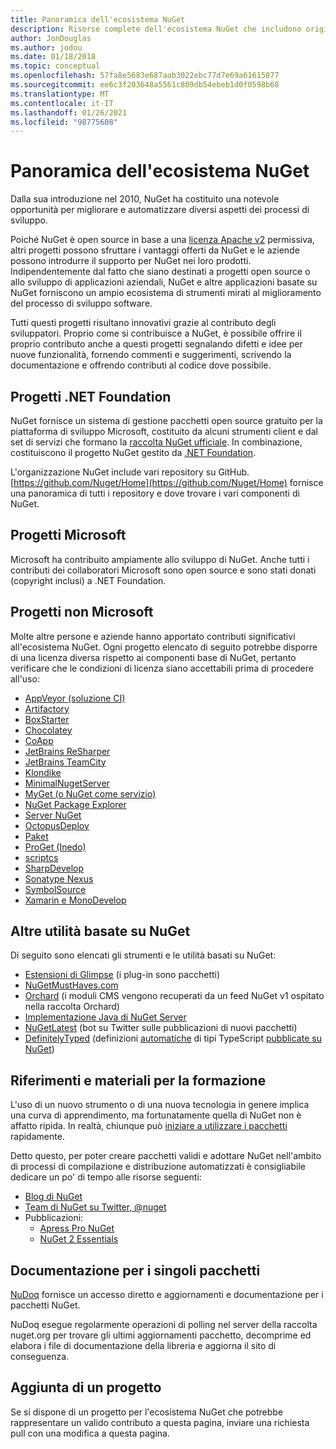 ```yaml
---
title: Panoramica dell'ecosistema NuGet
description: Risorse complete dell'ecosistema NuGet che includono origini NuGet, progetti NuGet non Microsoft, utilità e materiali per la formazione.
author: JonDouglas
ms.author: jodou
ms.date: 01/18/2018
ms.topic: conceptual
ms.openlocfilehash: 57fa8e5683e687aab3022ebc77d7e69a61615877
ms.sourcegitcommit: ee6c3f203648a5561c809db54ebeb1d0f0598b68
ms.translationtype: MT
ms.contentlocale: it-IT
ms.lasthandoff: 01/26/2021
ms.locfileid: "98775608"
---
```

# <a name="an-overview-of-the-nuget-ecosystem"></a>Panoramica dell'ecosistema NuGet

Dalla sua introduzione nel 2010, NuGet ha costituito una notevole opportunità per migliorare e automatizzare diversi aspetti dei processi di sviluppo.

Poiché NuGet è open source in base a una [licenza Apache v2](http://choosealicense.com/licenses/apache/) permissiva, altri progetti possono sfruttare i vantaggi offerti da NuGet e le aziende possono introdurre il supporto per NuGet nei loro prodotti. Indipendentemente dal fatto che siano destinati a progetti open source o allo sviluppo di applicazioni aziendali, NuGet e altre applicazioni basate su NuGet forniscono un ampio ecosistema di strumenti mirati al miglioramento del processo di sviluppo software.

Tutti questi progetti risultano innovativi grazie al contributo degli sviluppatori. Proprio come si contribuisce a NuGet, è possibile offrire il proprio contributo anche a questi progetti segnalando difetti e idee per nuove funzionalità, fornendo commenti e suggerimenti, scrivendo la documentazione e offrendo contributi al codice dove possibile.

## <a name="net-foundation-projects"></a>Progetti .NET Foundation

NuGet fornisce un sistema di gestione pacchetti open source gratuito per la piattaforma di sviluppo Microsoft, costituito da alcuni strumenti client e dal set di servizi che formano la [raccolta NuGet ufficiale](http://www.nuget.org). In combinazione, costituiscono il progetto NuGet gestito da [.NET Foundation](http://www.dotnetfoundation.org/).

L'organizzazione NuGet include vari repository su GitHub. [https://github.com/Nuget/Home](https://github.com/Nuget/Home) fornisce una panoramica di tutti i repository e dove trovare i vari componenti di NuGet.

## <a name="microsoft-projects"></a>Progetti Microsoft

Microsoft ha contribuito ampiamente allo sviluppo di NuGet. Anche tutti i contributi dei collaboratori Microsoft sono open source e sono stati donati (copyright inclusi) a .NET Foundation.

## <a name="non-microsoft-projects"></a>Progetti non Microsoft

Molte altre persone e aziende hanno apportato contributi significativi all'ecosistema NuGet. Ogni progetto elencato di seguito potrebbe disporre di una licenza diversa rispetto ai componenti base di NuGet, pertanto verificare che le condizioni di licenza siano accettabili prima di procedere all'uso:

- [AppVeyor (soluzione CI)](https://www.appveyor.com/)
- [Artifactory](https://www.jfrog.com/artifactory/)
- [BoxStarter](http://boxstarter.org/)
- [Chocolatey](https://chocolatey.org/)
- [CoApp](http://coapp.org/)
- [JetBrains ReSharper](https://resharper-plugins.jetbrains.com/)
- [JetBrains TeamCity](https://www.jetbrains.com/teamcity/)
- [Klondike](https://github.com/themotleyfool/Klondike)
- [MinimalNugetServer](https://github.com/TanukiSharp/MinimalNugetServer)
- [MyGet (o NuGet come servizio)](http://www.myget.org/)
- [NuGet Package Explorer](https://github.com/NuGetPackageExplorer/NuGetPackageExplorer)
- [Server NuGet](http://nugetserver.net/)
- [OctopusDeploy](https://octopus.com/)
- [Paket](https://fsprojects.github.io/Paket/)
- [ProGet (Inedo)](http://inedo.com/proget)
- [scriptcs](http://scriptcs.net/)
- [SharpDevelop](http://community.sharpdevelop.net/blogs/mattward/archive/2011/01/23/NuGetSupportInSharpDevelop.aspx)
- [Sonatype Nexus](http://www.sonatype.com/nexus-repository-sonatype)
- [SymbolSource](http://www.symbolsource.org/Public)
- [Xamarin e MonoDevelop](https://github.com/mrward/monodevelop-nuget-addin)

## <a name="other-nuget-based-utilities"></a>Altre utilità basate su NuGet

Di seguito sono elencati gli strumenti e le utilità basati su NuGet:

- [Estensioni di Glimpse](http://getglimpse.com/Packages) (i plug-in sono pacchetti)
- [NuGetMustHaves.com](http://nugetmusthaves.com/)
- [Orchard](http://www.orchardproject.net/) (i moduli CMS vengono recuperati da un feed NuGet v1 ospitato nella raccolta Orchard)
- [Implementazione Java di NuGet Server](http://jonnyzzz.com/blog/2012/03/07/nuget-server-in-pure-java/)
- [NuGetLatest](https://twitter.com/NuGetLatest) (bot su Twitter sulle pubblicazioni di nuovi pacchetti)
- [DefinitelyTyped](http://definitelytyped.org/) (definizioni [automatiche](https://github.com/DefinitelyTyped/NugetAutomation/) di tipi TypeScript [pubblicate su NuGet](http://www.nuget.org/packages?q=DefinitelyTyped))

## <a name="training-materials-and-references"></a>Riferimenti e materiali per la formazione

L'uso di un nuovo strumento o di una nuova tecnologia in genere implica una curva di apprendimento, ma fortunatamente quella di NuGet non è affatto ripida. In realtà, chiunque può [iniziare a utilizzare i pacchetti](../quickstart/install-and-use-a-package-in-visual-studio.md) rapidamente.

Detto questo, per poter creare pacchetti validi e adottare NuGet nell'ambito di processi di compilazione e distribuzione automatizzati è consigliabile dedicare un po' di tempo alle risorse seguenti:

- [Blog di NuGet](http://blog.nuget.org/)
- [Team di NuGet su Twitter, @nuget](http://twitter.com/nuget)
- Pubblicazioni:
  - [Apress Pro NuGet](http://bit.ly/ProNuGet)
  - [NuGet 2 Essentials](http://www.amazon.com/NuGet-2-Essentials-Damir-Arh-ebook/dp/B00GTQD5M4)

## <a name="documentation-for-individual-packages"></a>Documentazione per i singoli pacchetti

[NuDoq](http://nudoq.org) fornisce un accesso diretto e aggiornamenti e documentazione per i pacchetti NuGet.

NuDoq esegue regolarmente operazioni di polling nel server della raccolta nuget.org per trovare gli ultimi aggiornamenti pacchetto, decomprime ed elabora i file di documentazione della libreria e aggiorna il sito di conseguenza.

## <a name="adding-your-project"></a>Aggiunta di un progetto

Se si dispone di un progetto per l'ecosistema NuGet che potrebbe rappresentare un valido contributo a questa pagina, inviare una richiesta pull con una modifica a questa pagina.